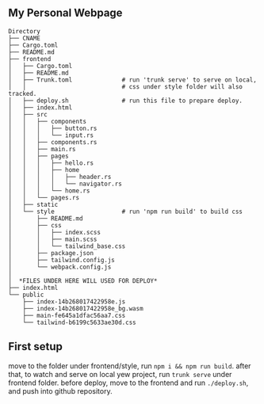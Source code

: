 ## My Personal Webpage

```
Directory
├── CNAME
├── Cargo.toml
├── README.md
├── frontend
│   ├── Cargo.toml
│   ├── README.md
│   ├── Trunk.toml              # run 'trunk serve' to serve on local,
│   │                           # css under style folder will also tracked.
│   ├── deploy.sh               # run this file to prepare deploy.
│   ├── index.html
│   ├── src
│   │   ├── components
│   │   │   ├── button.rs
│   │   │   └── input.rs
│   │   ├── components.rs
│   │   ├── main.rs
│   │   ├── pages
│   │   │   ├── hello.rs
│   │   │   ├── home
│   │   │   │   ├── header.rs
│   │   │   │   └── navigator.rs
│   │   │   └── home.rs
│   │   └── pages.rs
│   ├── static
│   └── style                   # run 'npm run build' to build css
│       ├── README.md
│       ├── css
│       │   ├── index.scss
│       │   ├── main.scss
│       │   └── tailwind_base.css
│       ├── package.json
│       ├── tailwind.config.js
│       └── webpack.config.js
│
│  *FILES UNDER HERE WILL USED FOR DEPLOY*
├── index.html
└── public
    ├── index-14b268017422958e.js
    ├── index-14b268017422958e_bg.wasm
    ├── main-fe645a1dfac56aa7.css
    └── tailwind-b6199c5633ae30d.css
```

## First setup

move to the folder under frontend/style, run `npm i && npm run build`.
after that, to watch and serve on local yew project, run `trunk serve` under frontend folder.
before deploy, move to the frontend and run `./deploy.sh`, and push into github repository.
